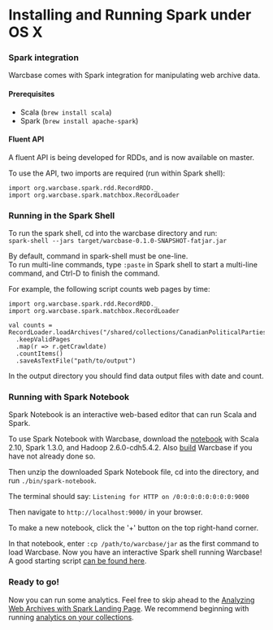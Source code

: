 # Installing and Running Spark under OS X

### Spark integration

Warcbase comes with Spark integration for manipulating web archive data. 

#### Prerequisites
* Scala (`brew install scala`)
* Spark (`brew install apache-spark`)

#### Fluent API
A fluent API is being developed for RDDs, and is now available on master.

To use the API, two imports are required (run within Spark shell):    
```
import org.warcbase.spark.rdd.RecordRDD._
import org.warcbase.spark.matchbox.RecordLoader
```

### Running in the Spark Shell
To run the spark shell, cd into the warcbase directory and run:   
`spark-shell --jars target/warcbase-0.1.0-SNAPSHOT-fatjar.jar`

By default, command in spark-shell must be one-line.  
To run multi-line commands, type `:paste` in Spark shell to start a multi-line command, and Ctrl-D to finish the command.

For example, the following script counts web pages by time:  
````
import org.warcbase.spark.rdd.RecordRDD._
import org.warcbase.spark.matchbox.RecordLoader

val counts = RecordLoader.loadArchives("/shared/collections/CanadianPoliticalParties/arc/")
  .keepValidPages
  .map(r => r.getCrawldate)
  .countItems()
  .saveAsTextFile("path/to/output")
````
In the output directory you should find data output files with date and count.

### Running with Spark Notebook

Spark Notebook is an interactive web-based editor that can run Scala and Spark. 

To use Spark Notebook with Warcbase, download the [notebook](http://spark-notebook.io/) with Scala 2.10, Spark 1.3.0, and Hadoop 2.6.0-cdh5.4.2. 
Also [build](https://github.com/lintool/warcbase/wiki/Building-and-Running-Warcbase-Under-OS-X#building-warcbase) Warcbase if you have not already done so.

Then unzip the downloaded Spark Notebook file, cd into the directory, and run `./bin/spark-notebook`.

The terminal should say: `Listening for HTTP on /0:0:0:0:0:0:0:0:9000`

Then navigate to `http://localhost:9000/` in your browser.

To make a new notebook, click the '+' button on the top right-hand corner.

In that notebook, enter `:cp /path/to/warcbase/jar` as the first command to load Warcbase. Now you have an interactive Spark shell running Warcbase! A good starting script [can be found here](./Spark-Collection-Analytics/).

### Ready to go!

Now you can run some analytics. Feel free to skip ahead to the [Analyzing Web Archives with Spark Landing Page](./Analyzing-Web-Archives-with-Spark/). We recommend beginning with running [analytics on your collections](./Spark-Collection-Analytics/).
